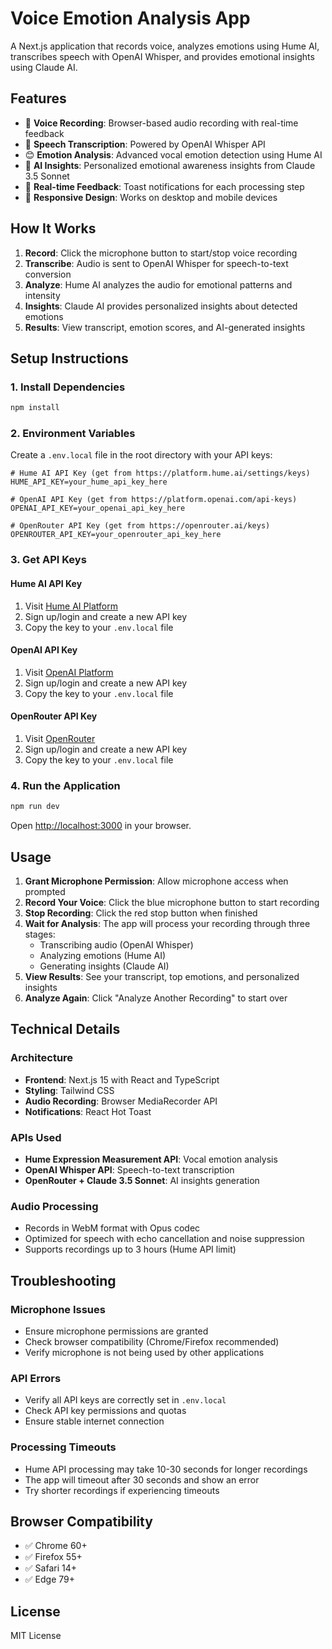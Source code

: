 # Voice Emotion Analysis App

A Next.js application that records voice, analyzes emotions using Hume AI, transcribes speech with OpenAI Whisper, and provides emotional insights using Claude AI.

## Features

- 🎤 **Voice Recording**: Browser-based audio recording with real-time feedback
- 📝 **Speech Transcription**: Powered by OpenAI Whisper API
- 😊 **Emotion Analysis**: Advanced vocal emotion detection using Hume AI
- 🧠 **AI Insights**: Personalized emotional awareness insights from Claude 3.5 Sonnet
- 🔔 **Real-time Feedback**: Toast notifications for each processing step
- 📱 **Responsive Design**: Works on desktop and mobile devices

## How It Works

1. **Record**: Click the microphone button to start/stop voice recording
2. **Transcribe**: Audio is sent to OpenAI Whisper for speech-to-text conversion
3. **Analyze**: Hume AI analyzes the audio for emotional patterns and intensity
4. **Insights**: Claude AI provides personalized insights about detected emotions
5. **Results**: View transcript, emotion scores, and AI-generated insights

## Setup Instructions

### 1. Install Dependencies

```bash
npm install
```

### 2. Environment Variables

Create a `.env.local` file in the root directory with your API keys:

```env
# Hume AI API Key (get from https://platform.hume.ai/settings/keys)
HUME_API_KEY=your_hume_api_key_here

# OpenAI API Key (get from https://platform.openai.com/api-keys)
OPENAI_API_KEY=your_openai_api_key_here

# OpenRouter API Key (get from https://openrouter.ai/keys)
OPENROUTER_API_KEY=your_openrouter_api_key_here
```

### 3. Get API Keys

#### Hume AI API Key

1. Visit [Hume AI Platform](https://platform.hume.ai/settings/keys)
2. Sign up/login and create a new API key
3. Copy the key to your `.env.local` file

#### OpenAI API Key

1. Visit [OpenAI Platform](https://platform.openai.com/api-keys)
2. Sign up/login and create a new API key
3. Copy the key to your `.env.local` file

#### OpenRouter API Key

1. Visit [OpenRouter](https://openrouter.ai/keys)
2. Sign up/login and create a new API key
3. Copy the key to your `.env.local` file

### 4. Run the Application

```bash
npm run dev
```

Open [http://localhost:3000](http://localhost:3000) in your browser.

## Usage

1. **Grant Microphone Permission**: Allow microphone access when prompted
2. **Record Your Voice**: Click the blue microphone button to start recording
3. **Stop Recording**: Click the red stop button when finished
4. **Wait for Analysis**: The app will process your recording through three stages:
   - Transcribing audio (OpenAI Whisper)
   - Analyzing emotions (Hume AI)
   - Generating insights (Claude AI)
5. **View Results**: See your transcript, top emotions, and personalized insights
6. **Analyze Again**: Click "Analyze Another Recording" to start over

## Technical Details

### Architecture

- **Frontend**: Next.js 15 with React and TypeScript
- **Styling**: Tailwind CSS
- **Audio Recording**: Browser MediaRecorder API
- **Notifications**: React Hot Toast

### APIs Used

- **Hume Expression Measurement API**: Vocal emotion analysis
- **OpenAI Whisper API**: Speech-to-text transcription
- **OpenRouter + Claude 3.5 Sonnet**: AI insights generation

### Audio Processing

- Records in WebM format with Opus codec
- Optimized for speech with echo cancellation and noise suppression
- Supports recordings up to 3 hours (Hume API limit)

## Troubleshooting

### Microphone Issues

- Ensure microphone permissions are granted
- Check browser compatibility (Chrome/Firefox recommended)
- Verify microphone is not being used by other applications

### API Errors

- Verify all API keys are correctly set in `.env.local`
- Check API key permissions and quotas
- Ensure stable internet connection

### Processing Timeouts

- Hume API processing may take 10-30 seconds for longer recordings
- The app will timeout after 30 seconds and show an error
- Try shorter recordings if experiencing timeouts

## Browser Compatibility

- ✅ Chrome 60+
- ✅ Firefox 55+
- ✅ Safari 14+
- ✅ Edge 79+

## License

MIT License

